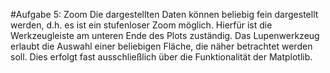 #Aufgabe 5: Zoom
Die dargestellten Daten können beliebig fein dargestellt werden, d.h. es ist ein stufenloser Zoom möglich. Hierfür ist die Werkzeugleiste am unteren Ende des Plots zuständig. Das Lupenwerkzeug erlaubt die Auswahl einer beliebigen Fläche, die näher betrachtet werden soll. Dies erfolgt fast ausschließlich über die Funktionalität der Matplotlib.
